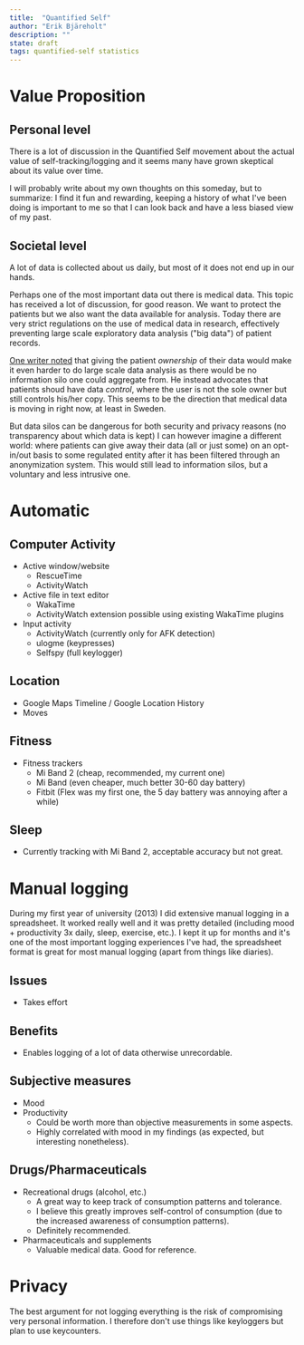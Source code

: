 ```yaml
---
title:  "Quantified Self"
author: "Erik Bjäreholt"
description: ""
state: draft
tags: quantified-self statistics
---
```


<!-- TODO: I probably have an Evernote about this that I should incorporate details from -->
<!-- TODO: Affiliate links (Amazon, RescueTime, etc)  -->

# Value Proposition

## Personal level

There is a lot of discussion in the Quantified Self movement about the actual value of self-tracking/logging and it seems many have grown skeptical about its value over time.

I will probably write about my own thoughts on this someday, but to summarize: I find it fun and rewarding, keeping a history of what I've been doing is important to me so that I can look back and have a less biased view of my past.

## Societal level

A lot of data is collected about us daily, but most of it does not end up in our hands.

Perhaps one of the most important data out there is medical data. This topic has received a lot of discussion, for good reason. 
We want to protect the patients but we also want the data available for analysis. Today there are very strict regulations on the
use of medical data in research, effectively preventing large scale exploratory data analysis ("big data") of patient records.

[One writer noted](https://tincture.io/ownership-vs-control-of-your-health-ace1c8065a2f) that giving the patient *ownership* of their data would make it even harder to do 
large scale data analysis as there would be no information silo one could aggregate from.
He instead advocates that patients shoud have data *control*, where the user is not the sole owner but still controls his/her copy. This seems to be the direction that medical data is moving in right now, at least in Sweden.

But data silos can be dangerous for both security and privacy reasons (no transparency about which data is kept)
I can however imagine a different world: where patients can give away their data (all or just some) on an opt-in/out basis to some regulated entity after it has been filtered through an anonymization system. 
This would still lead to information silos, but a voluntary and less intrusive one.

# Automatic

## Computer Activity

 - Active window/website
   - RescueTime 
   - ActivityWatch
 - Active file in text editor
   - WakaTime
   - ActivityWatch extension possible using existing WakaTime plugins
 - Input activity
   - ActivityWatch (currently only for AFK detection) 
   - ulogme (keypresses) 
   - Selfspy (full keylogger) 

<!-- TODO: Refer to feature comparison in the ActivityWatch README. -->

## Location

 - Google Maps Timeline / Google Location History
 - Moves

## Fitness

 - Fitness trackers
   - Mi Band 2 (cheap, recommended, my current one) 
   - Mi Band (even cheaper, much better 30-60 day battery)
   - Fitbit (Flex was my first one, the 5 day battery was annoying after a while) 

## Sleep

 - Currently tracking with Mi Band 2, acceptable accuracy but not great.


# Manual logging

During my first year of university (2013) I did extensive manual logging in a spreadsheet. It worked really well and it was pretty detailed (including mood + productivity 3x daily, sleep, exercise, etc.). I kept it up for months and it's one of the most important logging experiences I've had, the spreadsheet format is great for most manual logging (apart from things like diaries).

## Issues

 - Takes effort

## Benefits

 - Enables logging of a lot of data otherwise unrecordable. 

## Subjective measures

 - Mood
 - Productivity
   - Could be worth more than objective measurements in some aspects.
   - Highly correlated with mood in my findings (as expected, but interesting nonetheless). 

## Drugs/Pharmaceuticals

 - Recreational drugs (alcohol, etc.)
   - A great way to keep track of consumption patterns and tolerance. 
   - I believe this greatly improves self-control of consumption (due to the increased awareness of consumption patterns).
   - Definitely recommended.
 - Pharmaceuticals and supplements
   - Valuable medical data. Good for reference. 


# Privacy

The best argument for not logging everything is the risk of compromising very personal information. I therefore don't use things like keyloggers but plan to use keycounters. 

